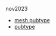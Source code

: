 nov2023

 * [mesh pubtype](https://www.nlm.nih.gov/mesh/pubtypes.html)
 * [pubtype](https://www.nlm.nih.gov/mesh/pubtypes.html)




